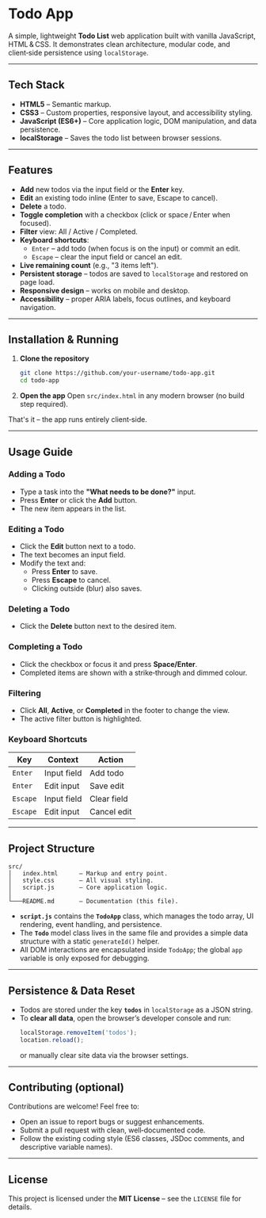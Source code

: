 # Todo App

A simple, lightweight **Todo List** web application built with vanilla JavaScript, HTML & CSS. It demonstrates clean architecture, modular code, and client‑side persistence using `localStorage`.

---

## Tech Stack
- **HTML5** – Semantic markup.
- **CSS3** – Custom properties, responsive layout, and accessibility styling.
- **JavaScript (ES6+)** – Core application logic, DOM manipulation, and data persistence.
- **localStorage** – Saves the todo list between browser sessions.

---

## Features
- **Add** new todos via the input field or the **Enter** key.
- **Edit** an existing todo inline (Enter to save, Escape to cancel).
- **Delete** a todo.
- **Toggle completion** with a checkbox (click or space / Enter when focused).
- **Filter** view: All / Active / Completed.
- **Keyboard shortcuts**:
  - `Enter` – add todo (when focus is on the input) or commit an edit.
  - `Escape` – clear the input field or cancel an edit.
- **Live remaining count** (e.g., "3 items left").
- **Persistent storage** – todos are saved to `localStorage` and restored on page load.
- **Responsive design** – works on mobile and desktop.
- **Accessibility** – proper ARIA labels, focus outlines, and keyboard navigation.

---

## Installation & Running
1. **Clone the repository**
   ```bash
   git clone https://github.com/your‑username/todo-app.git
   cd todo-app
   ```
2. **Open the app**
   Open `src/index.html` in any modern browser (no build step required).

That's it – the app runs entirely client‑side.

---

## Usage Guide
### Adding a Todo
- Type a task into the **"What needs to be done?"** input.
- Press **Enter** or click the **Add** button.
- The new item appears in the list.

### Editing a Todo
- Click the **Edit** button next to a todo.
- The text becomes an input field.
- Modify the text and:
  - Press **Enter** to save.
  - Press **Escape** to cancel.
  - Clicking outside (blur) also saves.

### Deleting a Todo
- Click the **Delete** button next to the desired item.

### Completing a Todo
- Click the checkbox or focus it and press **Space/Enter**.
- Completed items are shown with a strike‑through and dimmed colour.

### Filtering
- Click **All**, **Active**, or **Completed** in the footer to change the view.
- The active filter button is highlighted.

### Keyboard Shortcuts
| Key | Context | Action |
|-----|---------|--------|
| `Enter` | Input field | Add todo |
| `Enter` | Edit input | Save edit |
| `Escape` | Input field | Clear field |
| `Escape` | Edit input | Cancel edit |

---

## Project Structure
```
src/
│   index.html      – Markup and entry point.
│   style.css       – All visual styling.
│   script.js       – Core application logic.
│
└───README.md       – Documentation (this file).
```
- **`script.js`** contains the **`TodoApp`** class, which manages the todo array, UI rendering, event handling, and persistence.
- The **`Todo`** model class lives in the same file and provides a simple data structure with a static `generateId()` helper.
- All DOM interactions are encapsulated inside `TodoApp`; the global `app` variable is only exposed for debugging.

---

## Persistence & Data Reset
- Todos are stored under the key **`todos`** in `localStorage` as a JSON string.
- To **clear all data**, open the browser’s developer console and run:
  ```js
  localStorage.removeItem('todos');
  location.reload();
  ```
  or manually clear site data via the browser settings.

---

## Contributing (optional)
Contributions are welcome! Feel free to:
- Open an issue to report bugs or suggest enhancements.
- Submit a pull request with clean, well‑documented code.
- Follow the existing coding style (ES6 classes, JSDoc comments, and descriptive variable names).

---

## License
This project is licensed under the **MIT License** – see the `LICENSE` file for details.
